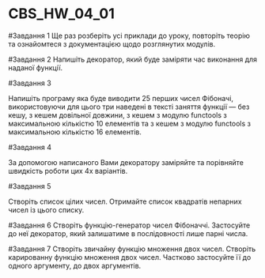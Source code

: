# CBS_HW_04_01

#Завдання 1
Ще раз розберіть усі приклади до уроку, повторіть теорію та ознайомтеся з документацією щодо розглянутих модулів.

#Завдання 2
Напишіть декоратор, який буде заміряти час виконання для наданої функції.

#Завдання 3

Напишіть програму яка буде виводити 25 перших чисел Фібоначі, використовуючи для цього три наведені в тексті заняття функції — без кешу, з кешем довільної довжини, з кешем з модулю functools з максимальною кількістю 10 елементів та з кешем з модулю functools з максимальною кількістю 16 елементів.

#Завдання 4

За допомогою написаного Вами декоратору заміряйте та порівняйте швидкість роботи цих 4х варіантів. 

#Завдання 5

Створіть список цілих чисел. Отримайте список квадратів непарних чисел із цього списку.

#Завдання 6
Створіть функцію-генератор чисел Фібоначчі. Застосуйте до неї декоратор, який залишатиме в послідовності лише парні числа.

#Завдання 7
Створіть звичайну функцію множення двох чисел. Створіть карированну функцію множення двох чисел. Частково застосуйте її до одного аргументу, до двох аргументiв.
